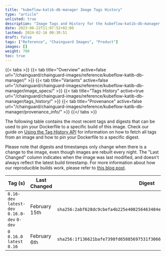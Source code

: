 ```yaml
---
title: "kubeflow-katib-db-manager Image Tags History"
type: "article"
unlisted: true
description: "Image Tags and History for the kubeflow-katib-db-manager Chainguard Image"
date: 2023-06-22T11:07:52+02:00
lastmod: 2024-02-16 00:30:51
draft: false
tags: ["Reference", "Chainguard Images", "Product"]
images: []
weight: 700
toc: true
---
```


{{< tabs >}}
{{< tab title="Overview" active=false url="/chainguard/chainguard-images/reference/kubeflow-katib-db-manager/" >}}
{{< tab title="Variants" active=false url="/chainguard/chainguard-images/reference/kubeflow-katib-db-manager/image_specs/" >}}
{{< tab title="Tags History" active=true url="/chainguard/chainguard-images/reference/kubeflow-katib-db-manager/tags_history/" >}}
{{< tab title="Provenance" active=false url="/chainguard/chainguard-images/reference/kubeflow-katib-db-manager/provenance_info/" >}}
{{</ tabs >}}

The following table contains the most recent tags and digests that can be used to pin your Dockerfile to a specific build of this image. Check our guide on [Using the Tag History API](/chainguard/chainguard-images/using-the-tag-history-api/) for information on how to fetch all tags from an image and how to pin your Dockerfile to a specific digest.

Please note that digests and timestamps only change when there is a change to the image, even though images are rebuilt every night. The "Last Changed" column indicates when the image was last modified, and doesn't always reflect the latest build timestamp. For more information about how our reproducible builds work, please refer to [this blog post](https://www.chainguard.dev/unchained/reproducing-chainguards-reproducible-image-builds).

| Tag (s)                                       | Last Changed  | Digest                                                                    |
|-----------------------------------------------|---------------|---------------------------------------------------------------------------|
|  `0.16-dev` `latest-dev` `0.16.0-dev` `0-dev` | February 15th | `sha256:2abf628dc9cbefa4b225e408256463484e944d18907b1608d23b496c6f1d2756` |
|  `0` `0.16.0` `latest` `0.16`                 | February 6th  | `sha256:1f136621bafe7398fd65885697531f306617441d419f4fe72dd20822e4cdf62f` |

